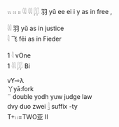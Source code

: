 𓏭 𓏮 𓏤𓏤 𓇌 𓇋𓇋 𓆄𓆄 羽 yǔ ee ei i y as in free ,  

𓇌 羽 yǔ as in justice  
𓇋 飞 fēi as in Fieder  

1 𓇋 vOne  
1 𓇌 𓆄𓆄 Bi  

vY⇨λ  
丫yā:fork  
¨ double yodh yuw judge law  
dvy duo zwei [𓇋](𓇋)   suffix -ty  
T+𓏮=TWO亚 II  